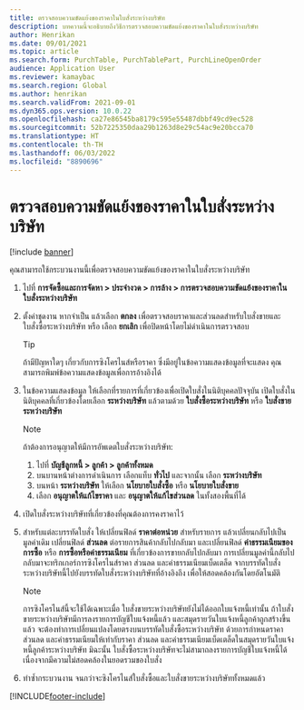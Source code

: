 ```yaml
---
title: ตรวจสอบความขัดแย้งของราคาในใบสั่งระหว่างบริษัท
description: บทความนี้จะอธิบายถึงวิธีการตรวจสอบความขัดแย้งของราคาในใบสั่งระหว่างบริษัท
author: Henrikan
ms.date: 09/01/2021
ms.topic: article
ms.search.form: PurchTable, PurchTablePart, PurchLineOpenOrder
audience: Application User
ms.reviewer: kamaybac
ms.search.region: Global
ms.author: henrikan
ms.search.validFrom: 2021-09-01
ms.dyn365.ops.version: 10.0.22
ms.openlocfilehash: ca27e86545ba8179c595e55487dbbf49cd9ec528
ms.sourcegitcommit: 52b7225350daa29b1263d8e29c54ac9e20bcca70
ms.translationtype: HT
ms.contentlocale: th-TH
ms.lasthandoff: 06/03/2022
ms.locfileid: "8890696"
---
```

# <a name="check-intercompany-order-price-discrepancies"></a>ตรวจสอบความขัดแย้งของราคาในใบสั่งระหว่างบริษัท

[!include [banner](../../includes/banner.md)]

คุณสามารถใช้กระบวนงานนี้เพื่อตรวจสอบความขัดแย้งของราคาในใบสั่งระหว่างบริษัท

1. ไปที่ **การจัดซื้อและการจัดหา \> ประจำงวด \> การล้าง \> การตรวจสอบความขัดแย้งของราคาในใบสั่งระหว่างบริษัท**
1. ตั้งค่าชุดงาน หากจำเป็น แล้วเลือก **ตกลง** เพื่อตรวจสอบราคาและส่วนลดสำหรับใบสั่งขายและใบสั่งซื้อระหว่างบริษัท หรือ เลือก **ยกเลิก** เพื่อปิดหน้าโดยไม่ดำเนินการตรวจสอบ

    > [!TIP]
    > ถ้ามีปัญหาใดๆ เกี่ยวกับการซิงโครไนส์หรือราคา ซึ่งมีอยู่ในข้อความแสดงข้อมูลที่จะแสดง คุณสามารถพิมพ์ข้อความแสดงข้อมูลเพื่อการอ้างอิงได้

1. ในข้อความแสดงข้อมูล ให้เลือกที่รายการที่เกี่ยวข้องเพื่อเปิดใบสั่งในนิติบุคคลปัจจุบัน เปิดใบสั่งในนิติบุคคลที่เกี่ยวข้องโดยเลือก **ระหว่างบริษัท** แล้วตามด้วย **ใบสั่งซื้อระหว่างบริษัท** หรือ **ใบสั่งขายระหว่างบริษัท**

    > [!NOTE]
    > ถ้าต้องการอนุญาตให้มีการอัพเดตใบสั่งระหว่างบริษัท:
    >
    > 1. ไปที่ **บัญชีลูกหนี้ \> ลูกค้า \> ลูกค้าทั้งหมด**
    > 1. บนบานหน้าต่างการดำเนินการ เลือกแท็บ **ทั่วไป** และจากนั้น เลือก **ระหว่างบริษัท**
    > 1. บนหน้า **ระหว่างบริษัท** ให้เลือก **นโยบายใบสั่งซื้อ** หรือ **นโยบายใบสั่งขาย**
    > 1. เลือก **อนุญาตให้แก้ไขราคา** และ **อนุญาตให้แก้ไขส่วนลด** ในทั้งสองพื้นที่ได้

1. เปิดใบสั่งระหว่างบริษัทที่เกี่ยวข้องที่คุณต้องการคงราคาไว้ 
1. สำหรับแต่ละบรรทัดใบสั่ง ให้เปลี่ยนฟิลด์ **ราคาต่อหน่วย** สำหรับรายการ แล้วเปลี่ยนกลับไปเป็นมูลค่าเดิม เปลี่ยนฟิลด์ **ส่วนลด** ต่อรายการสินค้ากลับไปกลับมา และเปลี่ยนฟิลด์ **ค่าธรรมเนียมของการซื้อ** หรือ **การซื้อหรือค่าธรรมเนียม** ที่เกี่ยวข้องการขายกลับไปกลับมา การเปลี่ยนมูลค่านี้กลับไปกลับมาจะทริกเกอร์การซิงโครไนส์ราคา ส่วนลด และค่าธรรมเนียมเบ็ดเตล็ด จากบรรทัดใบสั่งระหว่างบริษัทนี้ไปยังบรรทัดใบสั่งระหว่างบริษัทที่อ้างอิงถึง เพื่อให้สอดคล้องกันโดยอัตโนมัติ

    > [!NOTE]
    > การซิงโครไนส์นี้จะใช้ได้เฉพาะเมื่อ ใบสั่งขายระหว่างบริษัทยังไม่ได้ออกใบแจ้งหนี้เท่านั้น ถ้าใบสั่งขายระหว่างบริษัทมีการลงรายการบัญชีใบแจ้งหนี้แล้ว และสมุดรายวันใบแจ้งหนี้ลูกค้าถูกสร้างขึ้นแล้ว จะต้องทำการเปลี่ยนแปลงโดยตรงบนบรรทัดใบสั่งซื้อระหว่างบริษัท ด้วยการกำหนดราคา ส่วนลด และค่าธรรมเนียมให้เท่ากับราคา ส่วนลด และค่าธรรมเนียมเบ็ดเตล็ดในสมุดรายวันใบแจ้งหนี้ลูกค้าระหว่างบริษัท มิฉะนั้น ใบสั่งซื้อระหว่างบริษัทจะไม่สามาถลงรายการบัญชีใบแจ้งหนี้ได้ เนื่องจากมีความไม่สอดคล้องในยอดรวมของใบสั่ง

1. ทำซ้ำกระบวนงาน จนกว่าจะซิงโครไนส์ใบสั่งซื้อและใบสั่งขายระหว่างบริษัททั้งหมดแล้ว

[!INCLUDE[footer-include](../../includes/footer-banner.md)]
